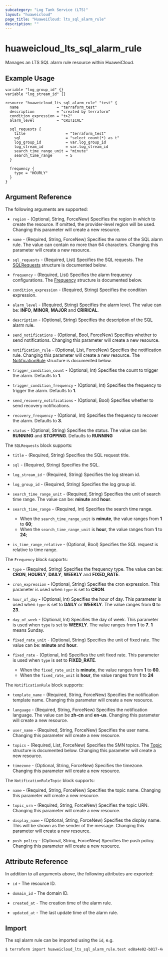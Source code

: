 ```yaml
---
subcategory: "Log Tank Service (LTS)"
layout: "huaweicloud"
page_title: "HuaweiCloud: lts_sql_alarm_rule"
description: ""
---
```


# huaweicloud_lts_sql_alarm_rule

Manages an LTS SQL alarm rule resource within HuaweiCloud.

## Example Usage

```hcl
variable "log_group_id" {}
variable "log_stream_id" {}

resource "huaweicloud_lts_sql_alarm_rule" "test" {
  name                 = "terraform_test"
  description          = "created by terraform"
  condition_expression = "t>2"
  alarm_level          = "CRITICAL"

  sql_requests {
    title                  = "terraform_test"
    sql                    = "select count(*) as t"
    log_group_id           = var.log_group_id
    log_stream_id          = var.log_stream_id      
    search_time_range_unit = "minute"
    search_time_range      = 5
  }

  frequency {
    type = "HOURLY"
  }
}
```

## Argument Reference

The following arguments are supported:

* `region` - (Optional, String, ForceNew) Specifies the region in which to create the resource.
  If omitted, the provider-level region will be used. Changing this parameter will create a new resource.

* `name` - (Required, String, ForceNew) Specifies the name of the SQL alarm rule.
  The value can contain no more than 64 characters.
  Changing this parameter will create a new resource.

* `sql_requests` - (Required, List) Specifies the SQL requests.
  The [SQLRequests](#SQLAlarmRule_SQLRequests) structure is documented below.

* `frequency` - (Required, List) Specifies the alarm frequency configurations.
  The [Frequency](#SQLAlarmRule_Frequency) structure is documented below.

* `condition_expression` - (Required, String) Specifies the condition expression.

* `alarm_level` - (Required, String) Specifies the alarm level.
  The value can be: **INFO**, **MINOR**, **MAJOR** and **CRIRICAL**.

* `description` - (Optional, String) Specifies the description of the SQL alarm rule.

* `send_notifications` - (Optional, Bool, ForceNew) Specifies whether to send notifications.
  Changing this parameter will create a new resource.

* `notification_rule` - (Optional, List, ForceNew) Specifies the notification rule.
  Changing this parameter will create a new resource.
  The [NotificationRule](#SQLAlarmRule_NotificationRule) structure is documented below.

* `trigger_condition_count` - (Optional, Int) Specifies the count to trigger the alarm.
  Defaults to **1**.

* `trigger_condition_frequency` - (Optional, Int) Specifies the frequency to trigger the alarm.
  Defaults to **1**.

* `send_recovery_notifications` - (Optional, Bool) Specifies whether to send recovery notifications.

* `recovery_frequency` - (Optional, Int) Specifies the frequency to recover the alarm.
  Defaults to **3**.

* `status` - (Optional, String) Specifies the status. The value can be: **RUNNING** and **STOPPING**.
  Defaults to **RUNNING**

<a name="SQLAlarmRule_SQLRequests"></a>
The `SQLRequests` block supports:

* `title` - (Required, String) Specifies the SQL request title.

* `sql` - (Required, String) Specifies the SQL.

* `log_stream_id` - (Required, String) Specifies the log stream id.

* `log_group_id` - (Required, String) Specifies the log group id.

* `search_time_range_unit` - (Required, String) Specifies the unit of search time range.
  The value can be: **minute** and **hour**.

* `search_time_range` - (Required, Int) Specifies the search time range.
  + When the `search_time_range_unit` is **minute**, the value ranges from **1** to **60**;
  + When the `search_time_range_unit` is **hour**, the value ranges from **1** to **24**;

* `is_time_range_relative` - (Optional, Bool) Specifies the SQL request is relative to time range.

<a name="SQLAlarmRule_Frequency"></a>
The `Frequency` block supports:

* `type` - (Required, String) Specifies the frequency type.
  The value can be: **CRON**, **HOURLY**, **DAILY**, **WEEKLY** and **FIXED_RATE**.

* `cron_expression` - (Optional, String) Specifies the cron expression.
  This parameter is used when `type` is set to **CRON**.

* `hour_of_day` - (Optional, Int) Specifies the hour of day.
  This parameter is used when `type` is set to **DAILY** or **WEEKLY**.
  The value ranges from **0** to **23**.

* `day_of_week` - (Optional, Int) Specifies the day of week.
  This parameter is used when `type` is set to **WEEKLY**.
  The value ranges from **1** to **7**. **1** means Sunday.

* `fixed_rate_unit` - (Optional, String) Specifies the unit of fixed rate.
  The value can be: **minute** and **hour**.

* `fixed_rate` - (Optional, Int) Specifies the unit fixed rate.
  This parameter is used when `type` is set to **FIXED_RATE**.
  + When the `fixed_rate_unit` is **minute**, the value ranges from **1** to **60**.
  + When the `fixed_rate_unit` is **hour**, the value ranges from **1** to **24**

<a name="SQLAlarmRule_NotificationRule"></a>
The `NotificationRule` block supports:

* `template_name` - (Required, String, ForceNew) Specifies the notification template name.
  Changing this parameter will create a new resource.

* `language` - (Required, String, ForceNew) Specifies the notification language.
  The value can be **zh-cn** and **en-us**.
  Changing this parameter will create a new resource.

* `user_name` - (Required, String, ForceNew) Specifies the user name.
  Changing this parameter will create a new resource.

* `topics` - (Required, List, ForceNew) Specifies the SMN topics.
  The [Topic](#SQLAlarmRule_Topic) structure is documented below.
  Changing this parameter will create a new resource.

* `timezone` - (Optional, String, ForceNew) Specifies the timezone.
  Changing this parameter will create a new resource.

<a name="SQLAlarmRule_Topic"></a>
The `NotificationRuleTopic` block supports:

* `name` - (Required, String, ForceNew) Specifies the topic name.
  Changing this parameter will create a new resource.

* `topic_urn` - (Required, String, ForceNew) Specifies the topic URN.
  Changing this parameter will create a new resource.

* `display_name` - (Optional, String, ForceNew) Specifies the display name.
  This will be shown as the sender of the message.
  Changing this parameter will create a new resource.

* `push_policy` - (Optional, String, ForceNew) Specifies the push policy.
  Changing this parameter will create a new resource.

## Attribute Reference

In addition to all arguments above, the following attributes are exported:

* `id` - The resource ID.

* `domain_id` - The domain ID.

* `created_at` - The creation time of the alarm rule.

* `updated_at` - The last update time of the alarm rule.

## Import

The sql alarm rule can be imported using the `id`, e.g.

```bash
$ terraform import huaweicloud_lts_sql_alarm_rule.test ed8a4e02-b017-4c22-919d-8877b10cf505
```
